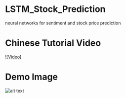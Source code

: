 # LSTM_Stock_Prediction
neural networks for sentiment and stock price prediction

# Chinese Tutorial Video
[![Video]](https://youtu.be/WwWyV1qW_pE?si=eJ5QzUMIz0jkoXQi)

# Demo Image
![alt text](https://github.com/msnkimi2013/Pose_Game/blob/main/LSTM_Stock_Prediction/Images/1.jpg?raw=true)

